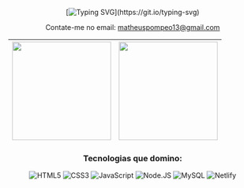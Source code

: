 <div align="center">

[![Typing SVG](https://readme-typing-svg.demolab.com?font=Arial&weight=900&size=34&pause=1000&color=2C77E3&center=true&vCenter=true&width=728&height=41&lines=Ol%C3%A1!+Eu+sou+o+Matheus+Pompeo%2C;Desenvolvedor+FullStack!)](https://git.io/typing-svg)

Contate-me no email: matheuspompeo13@gmail.com

| <img height="200em" src="https://github-readme-stats.vercel.app/api?username=mapompeo&theme=transparent&count_private=true&show_icons=true"/> | <img height="200em" src="https://github-readme-stats.vercel.app/api/top-langs/?username=mapompeo&layout=donut&theme=transparent"/>
| ------------- | ------------- |

### Tecnologias que domino:
![HTML5](https://img.shields.io/badge/html5-%23E34F26.svg?style=for-the-badge&logo=html5&logoColor=white)
![CSS3](https://img.shields.io/badge/css3-%231572B6.svg?style=for-the-badge&logo=css3&logoColor=white)
![JavaScript](https://img.shields.io/badge/javascript-%23323330.svg?style=for-the-badge&logo=javascript&logoColor=%23F7DF1E)
![Node.JS](https://img.shields.io/badge/node.js-6DA55F?style=for-the-badge&logo=node.js&logoColor=white)
![MySQL](https://img.shields.io/badge/mysql-%2300f.svg?style=for-the-badge&logo=mysql&logoColor=white)
![Netlify](https://img.shields.io/badge/netlify-%23000000.svg?style=for-the-badge&logo=netlify&logoColor=#00C7B7)

</div>

##
